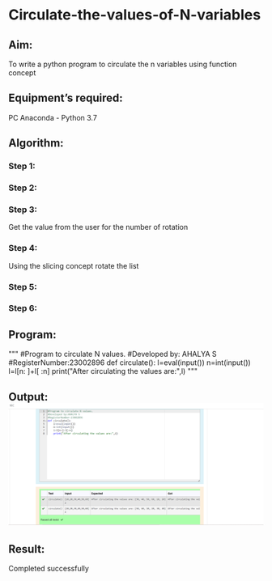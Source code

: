 # Circulate-the-values-of-N-variables
## Aim:
To write a python program to circulate the n variables using function concept
## Equipment’s required:
PC
Anaconda - Python 3.7
## Algorithm: 
### Step 1: 
### Step 2: 
### Step 3: 
Get the value from the user for the number of rotation
### Step 4: 
Using the slicing concept rotate the list

### Step 5: 
### Step 6: 
## Program:
"""
#Program to circulate N values.
#Developed by: AHALYA S
#RegisterNumber:23002896
def circulate():
     l=eval(input())
     n=int(input())
     l=l[n: ]+l[ :n]
     print("After circulating the values are:",l)
"""

## Output:![Alt text](<n variable ss.png>)

## Result:
Completed successfully